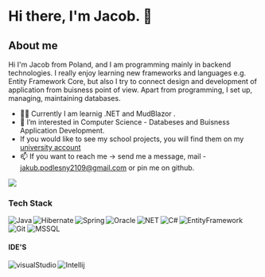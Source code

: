 # Hi there, I'm Jacob. 👋
## About me
Hi I'm Jacob from Poland, and I am programming mainly in backend technologies. I really enjoy learning new frameworks and languages e.g. Entity Framework Core, but also I try to connect design and development of application from buisness point of view. Apart from programming, I set up, managing, maintaining databases.

- :student: Currently I am learnig .NET and MudBlazor .
- 👀 I’m interested in Computer Science - Databeses and Buisness Application Development.
- If you would like to see my school projects, you will find them on my [university account](https://github.com/s20540)
- 📫 If you want to reach me -> send me a message, mail - jakub.podlesny2109@gmail.com or pin me on github.
 
<img src="https://github-readme-stats.vercel.app/api/top-langs/?username=JakubPodlesnyGitHub&layout=compact" />

### Tech Stack

<img align="left" alt="Java" src="https://img.shields.io/badge/Java-ED8B00?style=for-the-badge&logo=java&logoColor=white" />
<img align="left" alt="Hibernate" src="https://img.shields.io/badge/Hibernate-59666C?style=for-the-badge&logo=Hibernate&logoColor=white" />
<img align="left" alt="Spring" src="https://img.shields.io/badge/Spring-Spring-green" />
<img align="left" alt="Oracle" src="https://img.shields.io/badge/Oracle-F80000?style=for-the-badge&logo=oracle&logoColor=black" />
<img align="left" alt="NET" src="https://img.shields.io/badge/.NET-5C2D91?style=for-the-badge&logo=.net&logoColor=white" />
<img align="left" alt="C#" src="https://img.shields.io/badge/C%23-239120?style=for-the-badge&logo=c-sharp&logoColor=white" />
<img align="left" alt="EntityFramework" src="https://img.shields.io/badge/Entity%20Framework%20Core-EfCore-red" />
<img alt="Git" src="https://img.shields.io/badge/GIT-E44C30?style=for-the-badge&logo=git&logoColor=white" />
<img alt="MSSQL" src="https://img.shields.io/badge/Microsoft%20SQL%20Sever-CC2927?style=for-the-badge&logo=microsoft%20sql%20server&logoColor=white" />


<!-- ![Anurag's GitHub stats](https://github-readme-stats.vercel.app/api?username=anuraghazra&show_icons=true&theme=radical) -->

#### IDE'S
<img align="left" alt="visualStudio" src="https://img.shields.io/badge/Visual_Studio-5C2D91?style=for-the-badge&logo=visual%20studio&logoColor=white" />
<img alt="Intellij" src="https://img.shields.io/badge/IntelliJ_IDEA-000000.svg?style=for-the-badge&logo=intellij-idea&logoColor=white" />
